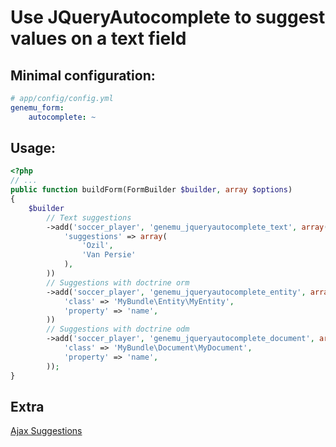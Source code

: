 # Use JQueryAutocomplete to suggest values on a text field

## Minimal configuration:

``` yml
# app/config/config.yml
genemu_form:
    autocomplete: ~
```

## Usage:

``` php
<?php
// ...
public function buildForm(FormBuilder $builder, array $options)
{
    $builder
        // Text suggestions
        ->add('soccer_player', 'genemu_jqueryautocomplete_text', array(
            'suggestions' => array(
                'Ozil',
                'Van Persie'
            ),
        ))
        // Suggestions with doctrine orm
        ->add('soccer_player', 'genemu_jqueryautocomplete_entity', array(
            'class' => 'MyBundle\Entity\MyEntity',
            'property' => 'name',
        ))
        // Suggestions with doctrine odm
        ->add('soccer_player', 'genemu_jqueryautocomplete_document', array(
            'class' => 'MyBundle\Document\MyDocument',
            'property' => 'name',
        ));
}
```

## Extra

[Ajax Suggestions](https://github.com/genemu/GenemuFormBundle/blob/master/Resources/doc/jquery/autocomplete/text_ajax.md)
